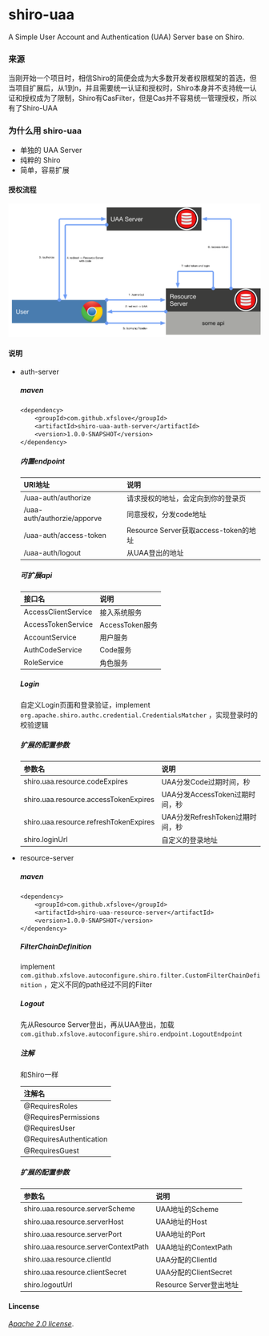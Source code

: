 # shiro-uaa



A Simple User Account and Authentication (UAA) Server base on Shiro.

### 来源

当刚开始一个项目时，相信Shiro的简便会成为大多数开发者权限框架的首选，但当项目扩展后，从1到n，并且需要统一认证和授权时，Shiro本身并不支持统一认证和授权成为了限制，Shiro有CasFilter，但是Cas并不容易统一管理授权，所以有了Shiro-UAA

### 为什么用 shiro-uaa

- 单独的 UAA Server
- 纯粹的 Shiro
- 简单，容易扩展

#### 授权流程

![map.png](map.png)



#### 说明

- auth-server

  ##### maven

  ```
  <dependency>
      <groupId>com.github.xfslove</groupId>
      <artifactId>shiro-uaa-auth-server</artifactId>
      <version>1.0.0-SNAPSHOT</version>
  </dependency>
  ```

  ##### 内置endpoint

  | URI地址                     | 说明                                  |
  | --------------------------- | ------------------------------------- |
  | /uaa-auth/authorize         | 请求授权的地址，会定向到你的登录页    |
  | /uaa-auth/authorzie/apporve | 同意授权，分发code地址                |
  | /uaa-auth/access-token      | Resource Server获取access-token的地址 |
  | /uaa-auth/logout            | 从UAA登出的地址                       |

  ##### 可扩展api

  | 接口名              | 说明            |
  | ------------------- | --------------- |
  | AccessClientService | 接入系统服务    |
  | AccessTokenService  | AccessToken服务 |
  | AccountService      | 用户服务        |
  | AuthCodeService     | Code服务        |
  | RoleService         | 角色服务        |

  ##### Login

  自定义Login页面和登录验证，implement `org.apache.shiro.authc.credential.CredentialsMatcher` ，实现登录时的校验逻辑

  ##### 扩展的配置参数

  | 参数名                                 | 说明                            |
  | -------------------------------------- | ------------------------------- |
  | shiro.uaa.resource.codeExpires         | UAA分发Code过期时间，秒         |
  | shiro.uaa.resource.accessTokenExpires  | UAA分发AccessToken过期时间，秒  |
  | shiro.uaa.resource.refreshTokenExpires | UAA分发RefreshToken过期时间，秒 |
  | shiro.loginUrl                         | 自定义的登录地址                |

  

- resource-server

  ##### maven

  ```
  <dependency>
      <groupId>com.github.xfslove</groupId>
      <artifactId>shiro-uaa-resource-server</artifactId>
      <version>1.0.0-SNAPSHOT</version>
  </dependency>
  ```

  ##### FilterChainDefinition

  implement `com.github.xfslove.autoconfigure.shiro.filter.CustomFilterChainDefinition` ，定义不同的path经过不同的Filter

  ##### Logout

  先从Resource Server登出，再从UAA登出，加载`com.github.xfslove.autoconfigure.shiro.endpoint.LogoutEndpoint`

  ##### 注解

  和Shiro一样

  | 注解名                  |
  | ----------------------- |
  | @RequiresRoles          |
  | @RequiresPermissions    |
  | @RequiresUser           |
  | @RequiresAuthentication |
  | @RequiresGuest          |

  ##### 扩展的配置参数

  | 参数名                               | 说明                    |
  | ------------------------------------ | ----------------------- |
  | shiro.uaa.resource.serverScheme      | UAA地址的Scheme         |
  | shiro.uaa.resource.serverHost        | UAA地址的Host           |
  | shiro.uaa.resource.serverPort        | UAA地址的Port           |
  | shiro.uaa.resource.serverContextPath | UAA地址的ContextPath    |
  | shiro.uaa.resource.clientId          | UAA分配的ClientId       |
  | shiro.uaa.resource.clientSecret      | UAA分配的ClientSecret   |
  | shiro.logoutUrl                      | Resource Server登出地址 |

#### Lincense

[*Apache 2.0 license*](license).





